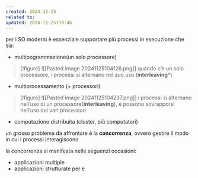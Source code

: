 ```yaml
---
created: 2024-11-25
related to: 
updated: 2024-11-25T10:46
---
```

per i SO moderni è essenziale supportare più processi in esecuzione che sia:
- multipogrammazione(un solo processore)
>[!figure] 
![[Pasted image 20241125104126.png]]
quando c’è un solo processore, i processi si alternano nel suo uso (**interleaving***)
- multiprocessamento (+ processori)
>[!figure]
![[Pasted image 20241125104237.png]] 
i processi si alternano nell’uso di un processore(**interleaving**), e possono sovrapporsi nell’uso dei vari processori
- computazione distribuita (cluster, più computatori)

un grosso problema da affrontare è la **concorrenza**, ovvero gestire il modo in cui i processi interagiscono

la concorrenza si manifesta nelle seguenzi occasioni:
- applicazioni multiple
- applicazioni strutturate per e